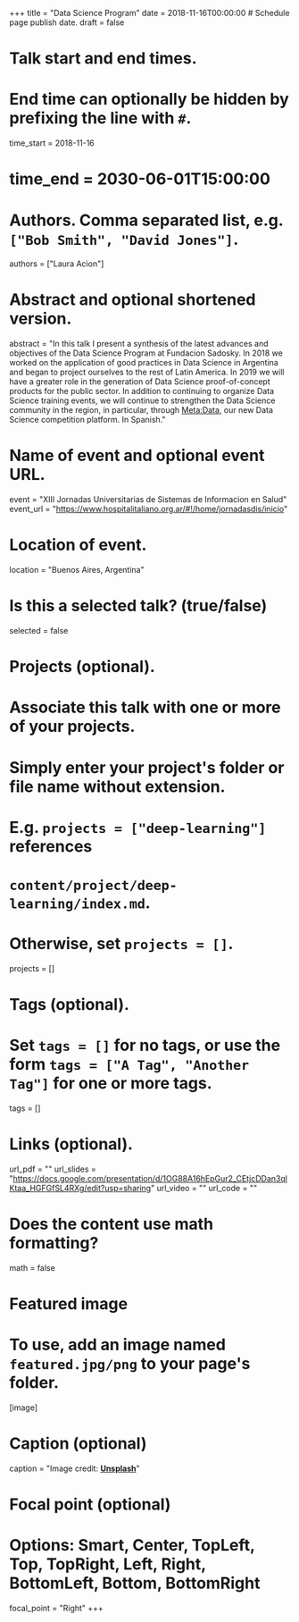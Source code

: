 +++
title = "Data Science Program"
date = 2018-11-16T00:00:00  # Schedule page publish date.
draft = false

# Talk start and end times.
#   End time can optionally be hidden by prefixing the line with `#`.
time_start = 2018-11-16
# time_end = 2030-06-01T15:00:00

# Authors. Comma separated list, e.g. `["Bob Smith", "David Jones"]`.
authors = ["Laura Acion"]

# Abstract and optional shortened version.
abstract = "In this talk I present a synthesis of the latest advances and objectives of the Data Science Program at Fundacion Sadosky. In 2018 we worked on the application of good practices in Data Science in Argentina and began to project ourselves to the rest of Latin America. In 2019 we will have a greater role in the generation of Data Science proof-of-concept products for the public sector. In addition to continuing to organize Data Science training events, we will continue to strengthen the Data Science community in the region, in particular, through [Meta:Data](https://metadata.fundacionsadosky.org.ar/), our new Data Science competition platform. In Spanish."

# Name of event and optional event URL.
event = "XIII Jornadas Universitarias de Sistemas de Informacion en Salud"
event_url = "https://www.hospitalitaliano.org.ar/#!/home/jornadasdis/inicio"

# Location of event.
location = "Buenos Aires, Argentina"

# Is this a selected talk? (true/false)
selected = false

# Projects (optional).
#   Associate this talk with one or more of your projects.
#   Simply enter your project's folder or file name without extension.
#   E.g. `projects = ["deep-learning"]` references 
#   `content/project/deep-learning/index.md`.
#   Otherwise, set `projects = []`.
projects = []

# Tags (optional).
#   Set `tags = []` for no tags, or use the form `tags = ["A Tag", "Another Tag"]` for one or more tags.
tags = []

# Links (optional).
url_pdf = ""
url_slides = "https://docs.google.com/presentation/d/1OG88A16hEpGur2_CEtjcDDan3qlKtaa_HGFGfSL4RXg/edit?usp=sharing"
url_video = ""
url_code = ""

# Does the content use math formatting?
math = false

# Featured image
# To use, add an image named `featured.jpg/png` to your page's folder. 
[image]
  # Caption (optional)
  caption = "Image credit: [**Unsplash**](https://unsplash.com/photos/bzdhc5b3Bxs)"

  # Focal point (optional)
  # Options: Smart, Center, TopLeft, Top, TopRight, Left, Right, BottomLeft, Bottom, BottomRight
  focal_point = "Right"
+++
